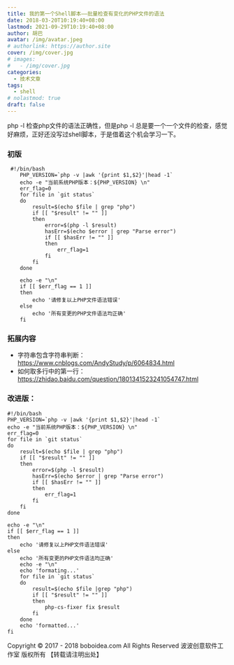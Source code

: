 ```yaml
---
title: 我的第一个Shell脚本——批量检查有变化的PHP文件的语法
date: 2018-03-20T10:19:40+08:00
lastmod: 2021-09-29T10:19:40+08:00
author: 胡巴
avatar: /img/avatar.jpeg
# authorlink: https://author.site
cover: /img/cover.jpg
# images:
#   - /img/cover.jpg
categories:
  - 技术文章
tags:
  - shell
# nolastmod: true
draft: false
---
```


php -l 检查php文件的语法正确性，但是php -l 总是要一个一个文件的检查，感觉好麻烦，正好还没写过shell脚本，于是借着这个机会学习一下。

<!--more-->

### 初版

```
 #!/bin/bash
    PHP_VERSION=`php -v |awk '{print $1,$2}'|head -1`
    echo -e "当前系统PHP版本：${PHP_VERSION} \n"
    err_flag=0
    for file in `git status`
    do
        result=$(echo $file | grep "php")
        if [[ "$result" != "" ]]
        then
            error=$(php -l $result)
            hasErr=$(echo $error | grep "Parse error")
            if [[ $hasErr != "" ]]
            then
                err_flag=1
            fi
        fi
    done

    echo -e "\n"
    if [[ $err_flag == 1 ]]
    then
        echo '请修复以上PHP文件语法错误'
    else
        echo '所有变更的PHP文件语法均正确'
    fi
```

### 拓展内容
- 字符串包含字符串判断：https://www.cnblogs.com/AndyStudy/p/6064834.html
- 如何取多行中的第一行：https://zhidao.baidu.com/question/1801341523241054747.html

### 改进版：

```
#!/bin/bash
PHP_VERSION=`php -v |awk '{print $1,$2}'|head -1`
echo -e "当前系统PHP版本：${PHP_VERSION} \n"
err_flag=0
for file in `git status`
do
    result=$(echo $file | grep "php")
    if [[ "$result" != "" ]]
    then
        error=$(php -l $result)
        hasErr=$(echo $error | grep "Parse error")
        if [[ $hasErr != "" ]]
        then
            err_flag=1
        fi
    fi
done

echo -e "\n"
if [[ $err_flag == 1 ]]
then
    echo '请修复以上PHP文件语法错误'
else
    echo '所有变更的PHP文件语法均正确'
    echo -e "\n"
    echo 'formating...'
    for file in `git status`
    do
        result=$(echo $file |grep "php")
        if [[ "$result" != "" ]]
        then
            php-cs-fixer fix $result
        fi
    done
    echo 'formatted...'
fi
```

<!--declare-declare-->

Copyright &copy; 2017 - 2018 boboidea.com All Rights Reserved 波波创意软件工作室 版权所有 【转载请注明出处】
